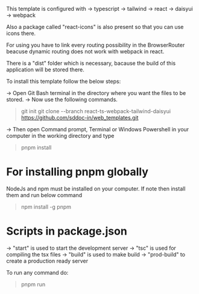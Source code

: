 This template is configured with
 -> typescript
 -> tailwind
 -> react
 -> daisyui
 -> webpack

Also a package called "react-icons" is also present so that you can use icons there.

For using you have to link every routing possibility in the BrowserRouter beacuse dynamic routing does not work with webpack in react.

There is a "dist" folder which is necessary, bacause the build of this application will be stored there.

To install this template follow the below steps:

 -> Open Git Bash terminal in the directory where you want the files to be stored.
 -> Now use the following commands.
 > git init
 > git clone --branch react-ts-webpack-tailwind-daisyui https://github.com/sddoc-in/web_templates.git

 -> Then open Command prompt, Terminal or Windows Powershell in your computer in the working directory and type
 > pnpm install

# For installing pnpm globally
 NodeJs and npm must be installed on your computer. If note then install them and run below command
 > npm install -g pnpm 

# Scripts in package.json
 -> "start" is used to start the development server
 -> "tsc" is used for compiling the tsx files
 -> "build" is used to make build
 -> "prod-build" to create a production ready server

To run any command do:
 > pnpm run <script from package.json>

## For hosting you have to host the files in the dist folder

## All the files are important deleting any file may result in application failure